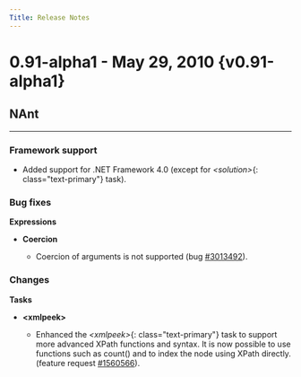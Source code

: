 ```yaml
---
Title: Release Notes
---
```


# 0.91-alpha1 - May 29, 2010 {v0.91-alpha1}

## NAnt

---

### **Framework support**

  * Added support for .NET Framework 4.0 (except for *&lt;solution&gt;*{: class="text-primary"} task).

### **Bug fixes**

**Expressions**

* **Coercion**

  * Coercion of arguments is not supported (bug [#3013492](http://sourceforge.net/tracker/?func=detail&aid=3013492&group_id=31650&atid=402868)).

### **Changes**

**Tasks**

* **&lt;xmlpeek&gt;**

  * Enhanced the *&lt;xmlpeek&gt;*{: class="text-primary"} task to support more advanced XPath functions and syntax. It is now possible to use functions such as count() and to index the node using XPath directly. (feature request [#1560566](http://sourceforge.net/tracker/index.php?func=detail&aid=1560566&group_id=31650&atid=402871)).
